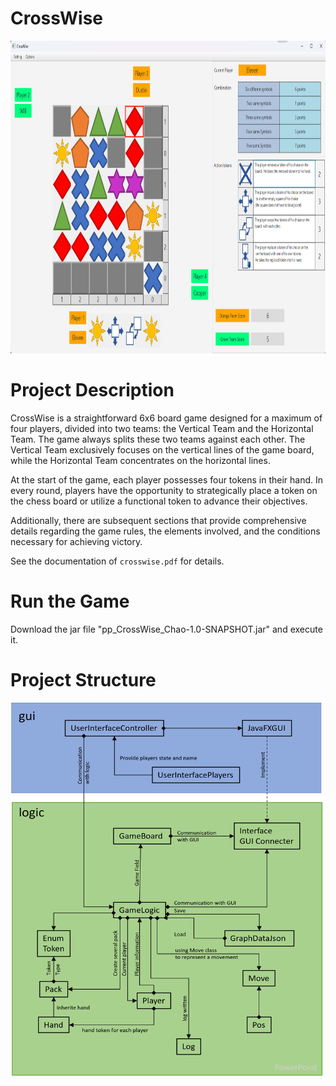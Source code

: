 # CrossWise

<img src="crosswise.png" width="1000" height="500">

# Project Description
CrossWise is a straightforward 6x6 board game designed for a maximum of four players, divided into two teams: the Vertical Team and the Horizontal Team. The game always splits these two teams against each other. The Vertical Team exclusively focuses on the vertical lines of the game board, while the Horizontal Team concentrates on the horizontal lines.

At the start of the game, each player possesses four tokens in their hand. In every round, players have the opportunity to strategically place a token on the chess board or utilize a functional token to advance their objectives.

Additionally, there are subsequent sections that provide comprehensive details regarding the game rules, the elements involved, and the conditions necessary for achieving victory.

See the documentation of `crosswise.pdf` for details.

# Run the Game

Download the jar file "pp_CrossWise_Chao-1.0-SNAPSHOT.jar" and execute it.


# Project Structure

<img src="Documentation/image/diagram_1.png" width="500" height="600">
